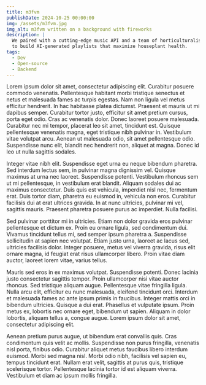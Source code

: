 ```yaml
---
title: m3fvm
publishDate: 2024-10-25 00:00:00
img: /assets/m3fvm.jpg
img_alt: m3fvm written on a background with fireworks
description: |
  We paired with a cutting-edge music API and a team of horticulturalists
  to build AI-generated playlists that maximize houseplant health.
tags:
  - Dev
  - Open-source
  - Backend
---
```


Lorem ipsum dolor sit amet, consectetur adipiscing elit. Curabitur posuere commodo venenatis. Pellentesque habitant
morbi tristique senectus et netus et malesuada fames ac turpis egestas. Nam non ligula vel metus efficitur hendrerit. In
hac habitasse platea dictumst. Praesent et mauris ut mi dapibus semper. Curabitur tortor justo, efficitur sit amet
pretium cursus, porta eget odio. Cras ac venenatis dolor. Donec laoreet posuere malesuada. Curabitur nec mi tempor,
placerat leo sit amet, tincidunt est. Quisque pellentesque venenatis magna, eget tristique nibh pulvinar in. Vestibulum
vitae volutpat arcu. Aenean ut malesuada odio, sit amet pellentesque odio. Suspendisse nunc elit, blandit nec hendrerit
non, aliquet at magna. Donec id leo ut nulla sagittis sodales.

Integer vitae nibh elit. Suspendisse eget urna eu neque bibendum pharetra. Sed interdum lectus sem, in pulvinar magna
dignissim vel. Quisque maximus at urna nec laoreet. Suspendisse potenti. Vestibulum rhoncus sem ut mi pellentesque, in
vestibulum erat blandit. Aliquam sodales dui ac maximus consectetur. Duis quis est vehicula, imperdiet nisl nec,
fermentum erat. Duis tortor diam, pharetra eu euismod in, vehicula non eros. Curabitur facilisis dui at erat ultrices
gravida. In at nunc ultricies, pulvinar mi vel, sagittis mauris. Praesent pharetra posuere purus ac imperdiet. Nulla
facilisi.

Sed pulvinar porttitor mi in ultricies. Etiam non dolor gravida eros pulvinar pellentesque et dictum ex. Proin eu ornare
ligula, sed condimentum dui. Vivamus tincidunt tellus mi, sed semper ipsum pharetra a. Suspendisse sollicitudin at
sapien nec volutpat. Etiam justo urna, laoreet ac lacus sed, ultricies facilisis dolor. Integer posuere, metus vel
viverra gravida, risus elit ornare magna, id feugiat erat risus ullamcorper libero. Proin vitae diam auctor, laoreet
lorem vitae, varius tellus.

Mauris sed eros in ex maximus volutpat. Suspendisse potenti. Donec lacinia justo consectetur sagittis tempor. Proin
ullamcorper nisi vitae auctor rhoncus. Sed tristique aliquam augue. Pellentesque vitae fringilla ligula. Nulla arcu
elit, efficitur eu nunc malesuada, eleifend tincidunt orci. Interdum et malesuada fames ac ante ipsum primis in
faucibus. Integer mattis orci in bibendum ultricies. Quisque a dui erat. Phasellus et vulputate ipsum. Proin metus ex,
lobortis nec ornare eget, bibendum ut sapien. Aliquam in dolor lobortis, aliquam tellus a, congue augue. Lorem ipsum
dolor sit amet, consectetur adipiscing elit.

Aenean pretium purus augue, ut bibendum erat convallis quis. Cras condimentum quis velit ac mollis. Suspendisse non
purus fringilla, venenatis nisl porta, finibus odio. Curabitur aliquet metus faucibus libero interdum euismod. Morbi sed
magna nisl. Morbi odio nibh, facilisis vel sapien eu, tempus tincidunt erat. Nullam erat velit, sagittis at purus quis,
tristique scelerisque tortor. Pellentesque lacinia tortor id est aliquam viverra. Vestibulum et diam ac ipsum mollis
fringilla.
